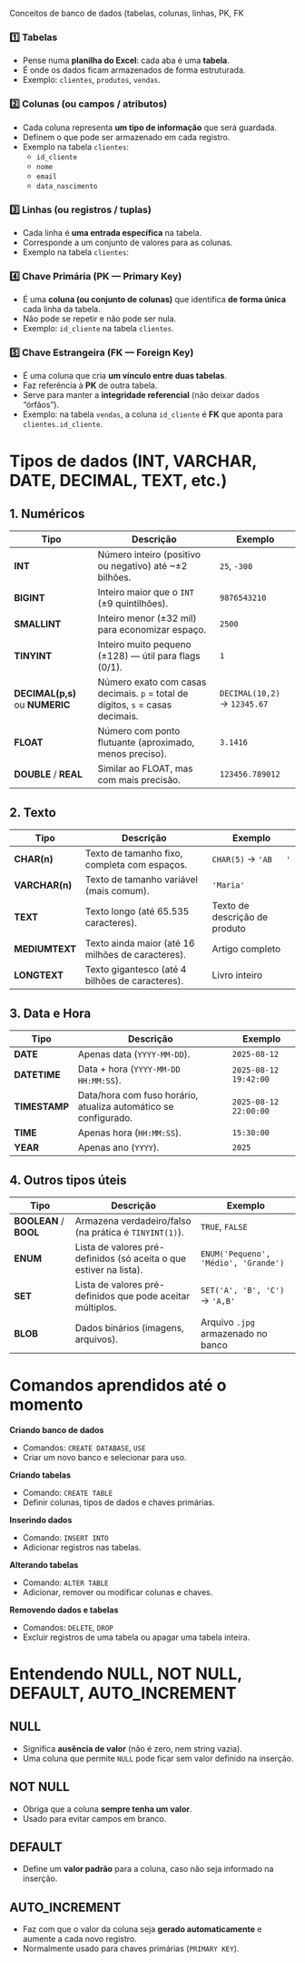 Conceitos de banco de dados (tabelas, colunas, linhas, PK, FK

### 1️⃣ **Tabelas**

- Pense numa **planilha do Excel**: cada aba é uma **tabela**.
- É onde os dados ficam armazenados de forma estruturada.
- Exemplo: `clientes`, `produtos`, `vendas`.

### 2️⃣ **Colunas** (ou campos / atributos)

- Cada coluna representa **um tipo de informação** que será guardada.
- Definem o que pode ser armazenado em cada registro.
- Exemplo na tabela `clientes`:
    - `id_cliente`
    - `nome`
    - `email`
    - `data_nascimento`

### 3️⃣ **Linhas** (ou registros / tuplas)

- Cada linha é **uma entrada específica** na tabela.
- Corresponde a um conjunto de valores para as colunas.
- Exemplo na tabela `clientes`:

### 4️⃣ **Chave Primária (PK — Primary Key)**

- É uma **coluna (ou conjunto de colunas)** que identifica **de forma única** cada linha da tabela.
- Não pode se repetir e não pode ser nula.
- Exemplo: `id_cliente` na tabela `clientes`.

### 5️⃣ **Chave Estrangeira (FK — Foreign Key)**

- É uma coluna que cria **um vínculo entre duas tabelas**.
- Faz referência à **PK** de outra tabela.
- Serve para manter a **integridade referencial** (não deixar dados “órfãos”).
- Exemplo: na tabela `vendas`, a coluna `id_cliente` é **FK** que aponta para `clientes.id_cliente`.

# Tipos de dados (INT, VARCHAR, DATE, DECIMAL, TEXT, etc.)

## **1. Numéricos**

| Tipo | Descrição | Exemplo |
| --- | --- | --- |
| **INT** | Número inteiro (positivo ou negativo) até ~±2 bilhões. | `25`, `-300` |
| **BIGINT** | Inteiro maior que o `INT` (±9 quintilhões). | `9876543210` |
| **SMALLINT** | Inteiro menor (±32 mil) para economizar espaço. | `2500` |
| **TINYINT** | Inteiro muito pequeno (±128) — útil para flags (0/1). | `1` |
| **DECIMAL(p,s)** ou **NUMERIC** | Número exato com casas decimais. `p` = total de dígitos, `s` = casas decimais. | `DECIMAL(10,2)` → `12345.67` |
| **FLOAT** | Número com ponto flutuante (aproximado, menos preciso). | `3.1416` |
| **DOUBLE** / **REAL** | Similar ao FLOAT, mas com mais precisão. | `123456.789012` |

## **2. Texto**

| Tipo | Descrição | Exemplo |
| --- | --- | --- |
| **CHAR(n)** | Texto de tamanho fixo, completa com espaços. | `CHAR(5)` → `'AB   '` |
| **VARCHAR(n)** | Texto de tamanho variável (mais comum). | `'Maria'` |
| **TEXT** | Texto longo (até 65.535 caracteres). | Texto de descrição de produto |
| **MEDIUMTEXT** | Texto ainda maior (até 16 milhões de caracteres). | Artigo completo |
| **LONGTEXT** | Texto gigantesco (até 4 bilhões de caracteres). | Livro inteiro |

## **3. Data e Hora**

| Tipo | Descrição | Exemplo |
| --- | --- | --- |
| **DATE** | Apenas data (`YYYY-MM-DD`). | `2025-08-12` |
| **DATETIME** | Data + hora (`YYYY-MM-DD HH:MM:SS`). | `2025-08-12 19:42:00` |
| **TIMESTAMP** | Data/hora com fuso horário, atualiza automático se configurado. | `2025-08-12 22:00:00` |
| **TIME** | Apenas hora (`HH:MM:SS`). | `15:30:00` |
| **YEAR** | Apenas ano (`YYYY`). | `2025` |

## **4. Outros tipos úteis**

| Tipo | Descrição | Exemplo |
| --- | --- | --- |
| **BOOLEAN** / **BOOL** | Armazena verdadeiro/falso (na prática é `TINYINT(1)`). | `TRUE`, `FALSE` |
| **ENUM** | Lista de valores pré-definidos (só aceita o que estiver na lista). | `ENUM('Pequeno', 'Médio', 'Grande')` |
| **SET** | Lista de valores pré-definidos que pode aceitar múltiplos. | `SET('A', 'B', 'C')` → `'A,B'` |
| **BLOB** | Dados binários (imagens, arquivos). | Arquivo `.jpg` armazenado no banco |

# Comandos aprendidos até o momento

 **Criando banco de dados**

- Comandos: `CREATE DATABASE`, `USE`
- Criar um novo banco e selecionar para uso.

**Criando tabelas**

- Comando: `CREATE TABLE`
- Definir colunas, tipos de dados e chaves primárias.

 **Inserindo dados**

- Comando: `INSERT INTO`
- Adicionar registros nas tabelas.

**Alterando tabelas**

- Comando: `ALTER TABLE`
- Adicionar, remover ou modificar colunas e chaves.

**Removendo dados e tabelas**

- Comandos: `DELETE`, `DROP`
- Excluir registros de uma tabela ou apagar uma tabela inteira.

# Entendendo NULL, NOT NULL, DEFAULT, AUTO_INCREMENT

## **NULL**

- Significa **ausência de valor** (não é zero, nem string vazia).
- Uma coluna que permite `NULL` pode ficar sem valor definido na inserção.

## **NOT NULL**

- Obriga que a coluna **sempre tenha um valor**.
- Usado para evitar campos em branco.

## **DEFAULT**

- Define um **valor padrão** para a coluna, caso não seja informado na inserção.

## **AUTO_INCREMENT**

- Faz com que o valor da coluna seja **gerado automaticamente** e aumente a cada novo registro.
- Normalmente usado para chaves primárias (`PRIMARY KEY`).
